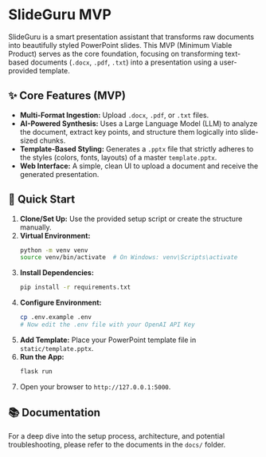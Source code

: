 # SlideGuru MVP

SlideGuru is a smart presentation assistant that transforms raw documents into beautifully styled PowerPoint slides. This MVP (Minimum Viable Product) serves as the core foundation, focusing on transforming text-based documents (`.docx`, `.pdf`, `.txt`) into a presentation using a user-provided template.

## ✨ Core Features (MVP)

-   **Multi-Format Ingestion:** Upload `.docx`, `.pdf`, or `.txt` files.
-   **AI-Powered Synthesis:** Uses a Large Language Model (LLM) to analyze the document, extract key points, and structure them logically into slide-sized chunks.
-   **Template-Based Styling:** Generates a `.pptx` file that strictly adheres to the styles (colors, fonts, layouts) of a master `template.pptx`.
-   **Web Interface:** A simple, clean UI to upload a document and receive the generated presentation.

## 🚀 Quick Start

1.  **Clone/Set Up:** Use the provided setup script or create the structure manually.
2.  **Virtual Environment:**
    ```bash
    python -m venv venv
    source venv/bin/activate  # On Windows: venv\Scripts\activate
    ```
3.  **Install Dependencies:**
    ```bash
    pip install -r requirements.txt
    ```
4.  **Configure Environment:**
    ```bash
    cp .env.example .env
    # Now edit the .env file with your OpenAI API Key
    ```
5.  **Add Template:** Place your PowerPoint template file in `static/template.pptx`.
6.  **Run the App:**
    ```bash
    flask run
    ```
7.  Open your browser to `http://127.0.0.1:5000`.

## 📚 Documentation

For a deep dive into the setup process, architecture, and potential troubleshooting, please refer to the documents in the `docs/` folder.